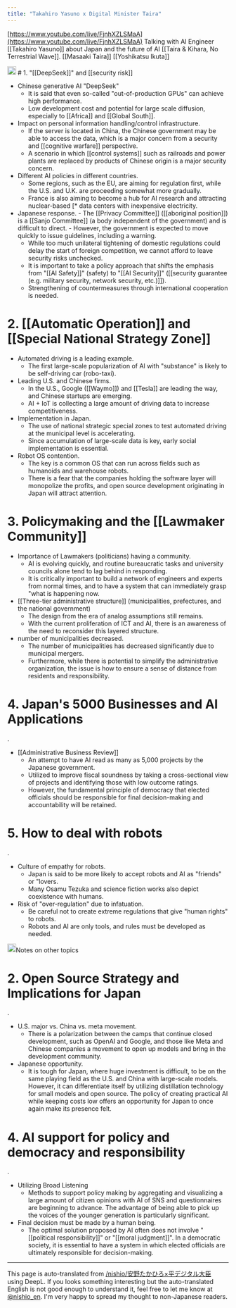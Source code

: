 ```yaml
---
title: "Takahiro Yasuno x Digital Minister Taira"
---
```


[https://www.youtube.com/live/FjnhXZLSMaA](https://www.youtube.com/live/FjnhXZLSMaA)
Talking with AI Engineer [[Takahiro Yasuno]] about Japan and the future of AI [[Taira & Kihara, No Terrestrial Wave]].
[[Masaaki Taira]]
[[Yoshikatsu Ikuta]]

<img src='https://scrapbox.io/api/pages/nishio-en/o1 Pro/icon' alt='o1 Pro.icon' height="19.5"/>
# 1. "[[DeepSeek]]" and [[security risk]]

- Chinese generative AI "DeepSeek"
    - It is said that even so-called "out-of-production GPUs" can achieve high performance.
    - Low development cost and potential for large scale diffusion, especially to [[Africa]] and [[Global South]].
- Impact on personal information handling/control infrastructure.
    - If the server is located in China, the Chinese government may be able to access the data, which is a major concern from a security and [[cognitive warfare]] perspective.
    - A scenario in which [[control systems]] such as railroads and power plants are replaced by products of Chinese origin is a major security concern.
- Different AI policies in different countries.
    - Some regions, such as the EU, are aiming for regulation first, while the U.S. and U.K. are proceeding somewhat more gradually.
    - France is also aiming to become a hub for AI research and attracting nuclear-based [* data centers with inexpensive electricity.
- Japanese response.
        - The [[Privacy Committee]] ([[aboriginal position]]) is a [[Sanjo Committee]] (a body independent of the government) and is difficult to direct.
        - However, the government is expected to move quickly to issue guidelines, including a warning.
    - While too much unilateral tightening of domestic regulations could delay the start of foreign competition, we cannot afford to leave security risks unchecked.
    - It is important to take a policy approach that shifts the emphasis from "[[AI Safety]]" (safety) to "[[AI Security]]" ([[security guarantee (e.g. military security, network security, etc.)]]).
    - Strengthening of countermeasures through international cooperation is needed.


# 2. [[Automatic Operation]] and [[Special National Strategy Zone]]

- Automated driving is a leading example.
    - The first large-scale popularization of AI with "substance" is likely to be self-driving car (robo-taxi).
- Leading U.S. and Chinese firms.
    - In the U.S., Google ([[Waymo]]) and [[Tesla]] are leading the way, and Chinese startups are emerging.
    - AI + IoT is collecting a large amount of driving data to increase competitiveness.
- Implementation in Japan.
    - The use of national strategic special zones to test automated driving at the municipal level is accelerating.
    - Since accumulation of large-scale data is key, early social implementation is essential.
- Robot OS contention.
    - The key is a common OS that can run across fields such as humanoids and warehouse robots.
    - There is a fear that the companies holding the software layer will monopolize the profits, and open source development originating in Japan will attract attention.


# 3. Policymaking and the [[Lawmaker Community]]

- Importance of Lawmakers (politicians) having a community.
    - AI is evolving quickly, and routine bureaucratic tasks and university councils alone tend to lag behind in responding.
    - It is critically important to build a network of engineers and experts from normal times, and to have a system that can immediately grasp "what is happening now.
- [[Three-tier administrative structure]] (municipalities, prefectures, and the national government)
    - The design from the era of analog assumptions still remains.
    - With the current proliferation of ICT and AI, there is an awareness of the need to reconsider this layered structure.
- number of municipalities decreased.
    - The number of municipalities has decreased significantly due to municipal mergers.
    - Furthermore, while there is potential to simplify the administrative organization, the issue is how to ensure a sense of distance from residents and responsibility.


# 4. Japan's 5000 Businesses and AI Applications
.

- [[Administrative Business Review]]
    - An attempt to have AI read as many as 5,000 projects by the Japanese government.
    - Utilized to improve fiscal soundness by taking a cross-sectional view of projects and identifying those with low outcome ratings.
    - However, the fundamental principle of democracy that elected officials should be responsible for final decision-making and accountability will be retained.


# 5. How to deal with robots
.

- Culture of empathy for robots.
    - Japan is said to be more likely to accept robots and AI as "friends" or "lovers.
    - Many Osamu Tezuka and science fiction works also depict coexistence with humans.
- Risk of "over-regulation" due to infatuation.
    - Be careful not to create extreme regulations that give "human rights" to robots.
    - Robots and AI are only tools, and rules must be developed as needed.

<img src='https://scrapbox.io/api/pages/nishio-en/nishio/icon' alt='nishio.icon' height="19.5"/>Notes on other topics

# 2. Open Source Strategy and Implications for Japan
.
- U.S. major vs. China vs. meta movement.
    - There is a polarization between the camps that continue closed development, such as OpenAI and Google, and those like Meta and Chinese companies a movement to open up models and bring in the development community.
- Japanese opportunity.
    - It is tough for Japan, where huge investment is difficult, to be on the same playing field as the U.S. and China with large-scale models. However, it can differentiate itself by utilizing distillation technology for small models and open source. The policy of creating practical AI while keeping costs low offers an opportunity for Japan to once again make its presence felt.


# 4. AI support for policy and democracy and responsibility
.
- Utilizing Broad Listening
    - Methods to support policy making by aggregating and visualizing a large amount of citizen opinions with AI of SNS and questionnaires are beginning to advance. The advantage of being able to pick up the voices of the younger generation is particularly significant.
- Final decision must be made by a human being.
    - The optimal solution proposed by AI often does not involve "[[political responsibility]]" or "[[moral judgment]]". In a democratic society, it is essential to have a system in which elected officials are ultimately responsible for decision-making.

---
This page is auto-translated from [/nishio/安野たかひろ×平デジタル大臣](https://scrapbox.io/nishio/安野たかひろ×平デジタル大臣) using DeepL. If you looks something interesting but the auto-translated English is not good enough to understand it, feel free to let me know at [@nishio_en](https://twitter.com/nishio_en). I'm very happy to spread my thought to non-Japanese readers.